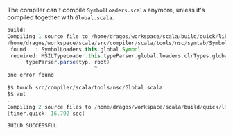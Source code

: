 The compiler can't compile `SymbolLoaders.scala` anymore, unless it's compiled together with `Global.scala`.

```scala
build:
Compiling 1 source file to /home/dragos/workspace/scala/build/quick/lib/compiler
/home/dragos/workspace/scala/src/compiler/scala/tools/nsc/symtab/SymbolLoaders.scala:263: error: type mismatch;
 found   : SymbolLoaders.this.global.Symbol
 required: MSILTypeLoader.this.typeParser.global.loaders.clrTypes.global.Symbol
      typeParser.parse(typ, root)
                            ^
one error found
```

```scala
$$ touch src/compiler/scala/tools/nsc/Global.scala
$$ ant
...
Compiling 2 source files to /home/dragos/workspace/scala/build/quick/lib/compiler
[timer.quick: 16.792 sec]

BUILD SUCCESSFUL
```
